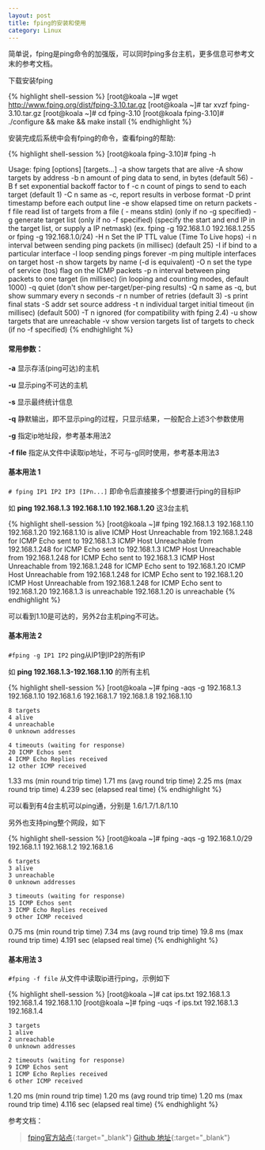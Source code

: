 ```yaml
---
layout: post
title: fping的安装和使用
category: Linux
---
```


简单说，fping是ping命令的加强版，可以同时ping多台主机，更多信息可参考文末的参考文档。

下载安装fping

{% highlight shell-session %}
[root@koala ~]# wget http://www.fping.org/dist/fping-3.10.tar.gz
[root@koala ~]# tar xvzf fping-3.10.tar.gz
[root@koala ~]# cd fping-3.10
[root@koala fping-3.10]# ./configure && make && make install
{% endhighlight %}

安装完成后系统中会有fping的命令，查看fping的帮助:

{% highlight shell-session %}
[root@koala fping-3.10]# fping -h

Usage: fping [options] [targets...]
  -a         show targets that are alive
  -A         show targets by address
  -b n       amount of ping data to send, in bytes (default 56)
  -B f       set exponential backoff factor to f
  -c n       count of pings to send to each target (default 1)
  -C n       same as -c, report results in verbose format
  -D         print timestamp before each output line
  -e         show elapsed time on return packets
  -f file    read list of targets from a file ( - means stdin) (only if no -g specified)
  -g         generate target list (only if no -f specified)
               (specify the start and end IP in the target list, or supply a IP netmask)
               (ex. fping -g 192.168.1.0 192.168.1.255 or fping -g 192.168.1.0/24)
  -H n       Set the IP TTL value (Time To Live hops)
  -i n       interval between sending ping packets (in millisec) (default 25)
  -I if      bind to a particular interface
  -l         loop sending pings forever
  -m         ping multiple interfaces on target host
  -n         show targets by name (-d is equivalent)
  -O n       set the type of service (tos) flag on the ICMP packets
  -p n       interval between ping packets to one target (in millisec)
               (in looping and counting modes, default 1000)
  -q         quiet (don't show per-target/per-ping results)
  -Q n       same as -q, but show summary every n seconds
  -r n       number of retries (default 3)
  -s         print final stats
  -S addr    set source address
  -t n       individual target initial timeout (in millisec) (default 500)
  -T n       ignored (for compatibility with fping 2.4)
  -u         show targets that are unreachable
  -v         show version
  targets    list of targets to check (if no -f specified)
{% endhighlight %}

#### 常用参数：

**-a** 显示存活(ping可达)的主机

**-u** 显示ping不可达的主机

**-s** 显示最终统计信息

**-q** 静默输出，即不显示ping的过程，只显示结果，一般配合上述3个参数使用

**-g** 指定ip地址段，参考基本用法2

**-f file** 指定从文件中读取ip地址，不可与-g同时使用，参考基本用法3

#### 基本用法 1

`# fping IP1 IP2 IP3 [IPn...]` 即命令后直接接多个想要进行ping的目标IP

如 **ping 192.168.1.3 192.168.1.10 192.168.1.20** 这3台主机

{% highlight shell-session %}
[root@koala ~]# fping 192.168.1.3 192.168.1.10 192.168.1.20
192.168.1.10 is alive
ICMP Host Unreachable from 192.168.1.248 for ICMP Echo sent to 192.168.1.3
ICMP Host Unreachable from 192.168.1.248 for ICMP Echo sent to 192.168.1.3
ICMP Host Unreachable from 192.168.1.248 for ICMP Echo sent to 192.168.1.3
ICMP Host Unreachable from 192.168.1.248 for ICMP Echo sent to 192.168.1.20
ICMP Host Unreachable from 192.168.1.248 for ICMP Echo sent to 192.168.1.20
ICMP Host Unreachable from 192.168.1.248 for ICMP Echo sent to 192.168.1.20
192.168.1.3 is unreachable
192.168.1.20 is unreachable
{% endhighlight %}

可以看到1.10是可达的，另外2台主机ping不可达。

#### 基本用法 2

`#fping -g IP1 IP2` ping从IP1到IP2的所有IP

如 **ping 192.168.1.3-192.168.1.10** 的所有主机

{% highlight shell-session %}
[root@koala ~]# fping -aqs -g 192.168.1.3 192.168.1.10
192.168.1.6
192.168.1.7
192.168.1.8
192.168.1.10

    8 targets
    4 alive
    4 unreachable
    0 unknown addresses
    
    4 timeouts (waiting for response)
    20 ICMP Echos sent
    4 ICMP Echo Replies received
    12 other ICMP received

  1.33 ms (min round trip time)
  1.71 ms (avg round trip time)
  2.25 ms (max round trip time)
      4.239 sec (elapsed real time)
{% endhighlight %}

可以看到有4台主机可以ping通，分别是 1.6/1.7/1.8/1.10

另外也支持ping整个网段，如下

{% highlight shell-session %}
[root@koala ~]# fping -aqs -g 192.168.1.0/29
192.168.1.1
192.168.1.2
192.168.1.6

    6 targets
    3 alive
    3 unreachable
    0 unknown addresses
    
    3 timeouts (waiting for response)
    15 ICMP Echos sent
    3 ICMP Echo Replies received
    9 other ICMP received
    
  0.75 ms (min round trip time)
  7.34 ms (avg round trip time)
  19.8 ms (max round trip time)
      4.191 sec (elapsed real time)
{% endhighlight %}

#### 基本用法 3

`#fping -f file` 从文件中读取ip进行ping，示例如下

{% highlight shell-session %}
[root@koala ~]# cat ips.txt
192.168.1.3
192.168.1.4
192.168.1.10
[root@koala ~]# fping -uqs -f ips.txt 
192.168.1.3
192.168.1.4

    3 targets
    1 alive
    2 unreachable
    0 unknown addresses
    
    2 timeouts (waiting for response)
    9 ICMP Echos sent
    1 ICMP Echo Replies received
    6 other ICMP received

  1.20 ms (min round trip time)
  1.20 ms (avg round trip time)
  1.20 ms (max round trip time)
      4.116 sec (elapsed real time)
{% endhighlight %}

参考文档：

> [fping官方站点](http://www.fping.org/){:target="_blank"}
> [Github 地址](https://github.com/schweikert/fping){:target="_blank"}
